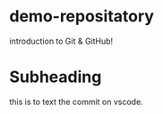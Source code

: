# demo-repositatory
introduction to Git &amp; GitHub!

# Subheading 

this is to text the commit on vscode.